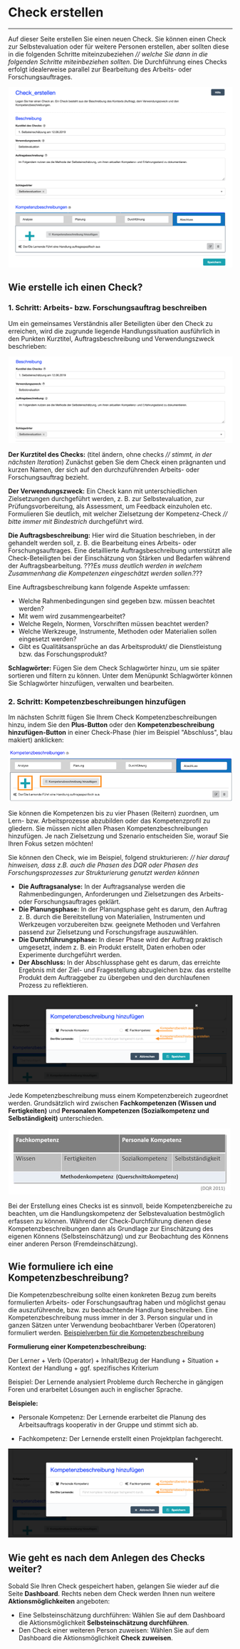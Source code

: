 # Check erstellen
- - -
Auf dieser Seite erstellen Sie einen neuen Check. Sie können einen Check zur Selbstevaluation oder für weitere Personen erstellen, aber sollten diese in die folgenden Schritte miteinzubeziehen *// welche Sie dann in die folgenden Schritte miteinbeziehen sollten*. Die Durchführung eines Checks erfolgt idealerweise parallel zur Bearbeitung des Arbeits- oder Forschungsauftrages. 

![Übersicht der Funktionen zur Erstellung eines Checks](media/check-erstellen.png)

## Wie erstelle ich einen Check?

### 1. Schritt: Arbeits- bzw. Forschungsauftrag beschreiben
Um ein gemeinsames Verständnis aller Beteiligten über den Check zu erreichen, wird die zugrunde liegende Handlungssituation ausführlich in den Punkten Kurztitel, 
Auftragsbeschreibung und Verwendungszweck beschrieben: 

![Beschreibung der Rahmenbedingungen eines Checks](media/Screen_Checkerstellen_Auftrag.jpg)

**Der Kurztitel des Checks:** (titel ändern, ohne checks *// stimmt, in der nächsten Iteration*) Zunächst geben Sie dem Check einen prägnanten und kurzen Namen, der sich auf den durchzuführenden Arbeits- oder Forschungsauftrag bezieht.

**Der Verwendungszweck:** Ein Check kann mit unterschiedlichen Zielsetzungen durchgeführt werden, z. B. zur Selbstevaluation, zur Prüfungsvorbereitung, als 
Assessment, um Feedback einzuholen etc. Formulieren Sie deutlich, mit welcher Zielsetzung der Kompetenz-Check *// bitte immer mit Bindestrich*
durchgeführt wird.

**Die Auftragsbeschreibung:** Hier wird die Situation beschrieben, in der gehandelt werden soll, z. B. die Bearbeitung eines Arbeits- oder Forschungsauftrages. 
Eine detaillierte Auftragsbeschreibung unterstützt alle Check-Beteiligten bei der Einschätzung von Stärken und Bedarfen während der 
Auftragsbearbeitung. ???*Es muss deutlich werden in welchem Zusammenhang die Kompetenzen eingeschätzt werden sollen*.???

Eine Auftragsbeschreibung kann folgende Aspekte umfassen:
* Welche Rahmenbedingungen sind gegeben bzw. müssen beachtet werden?
* Mit wem wird zusammengearbeitet? 
* Welche Regeln, Normen, Vorschriften müssen beachtet werden? 
* Welche Werkzeuge, Instrumente, Methoden oder Materialien sollen eingesetzt werden?
* Gibt es Qualitätsansprüche an das Arbeitsprodukt/ die Dienstleistung bzw. das Forschungsprodukt? 

**Schlagwörter:** Fügen Sie dem Check Schlagwörter hinzu, um sie später sortieren und filtern zu können. Unter dem Menüpunkt Schlagwörter können Sie Schlagwörter hinzufügen, verwalten und bearbeiten.

### 2. Schritt: Kompetenzbeschreibungen hinzufügen

Im nächsten Schritt fügen Sie Ihrem Check Kompetenzbeschreibungen hinzu, indem Sie den **Plus-Button** oder den **Kompetenzbeschreibung hinzufügen-Button** in einer Check-Phase (hier im Beispiel "Abschluss", blau makiert) anklicken:

![Fügen Sie Kompetenzbeschreibungen über das Plus-Zeichen oder den Text-Button hinzu](media/AP_Phasen_markiert.jpg)

Sie können die Kompetenzen bis zu vier Phasen (Reitern) zuordnen, um Lern- bzw. Arbeitsprozesse abzubilden oder das Kompetenzprofil zu gliedern. Sie müssen nicht allen Phasen Kompetenzbeschreibungen hinzufügen. Je nach Zielsetzung und Szenario entscheiden Sie, worauf Sie Ihren Fokus setzen möchten!

Sie können den Check, wie im Beispiel, folgend strukturieren: *// hier darauf hinweisen, dass z.B. auch die Phasen des DQR oder Phasen des Forschungsprozesses zur Strukturierung genutzt werden können*
 
* **Die Auftragsanalyse:** In der Auftragsanalyse werden die Rahmenbedingungen, Anforderungen und Zielsetzungen des Arbeits- oder Forschungsauftrages geklärt. 
* **Die Planungsphase:** In der Planungsphase geht es darum, den Auftrag z. B. durch die Bereitstellung von Materialien, Instrumenten und Werkzeugen vorzubereiten bzw. geeignete Methoden und Verfahren passend zur Zielsetzung und Forschungsfrage auszuwählen.
* **Die Durchführungsphase:** In dieser Phase wird der Auftrag praktisch umgesetzt, indem z. B. ein Produkt erstellt, Daten erhoben oder Experimente durchgeführt werden.
* **Der Abschluss:** In der Abschlussphase geht es darum, das erreichte Ergebnis mit der Ziel- und Fragestellung abzugleichen bzw. das erstellte Produkt dem Auftraggeber zu übergeben und den durchlaufenen Prozess zu reflektieren. 

![Übersicht der Funktionen zum Hinzufügen oder Bearbeiten von Kompetenzbeschreibungen](media/check-erstellen-kompetenzen.png)

Jede Kompetenzbeschreibung muss einem Kompetenzbereich zugeordnet werden. Grundsätzlich wird zwischen **Fachkompetenzen (Wissen und Fertigkeiten)** und **Personalen Kompetenzen (Sozialkompetenz und Selbständigkeit)** unterschieden. 

![Der Kompetenz-Check orientiert sich an dem Kompetenzverständnis des Deutschen Qualifikationsrahmens für Lebenslanges Lernen (DQR: http://www.dqr.de/index.php)](media/DQR.jpg)

Bei der Erstellung eines Checks ist es sinnvoll, beide Kompetenzbereiche zu beachten, um die Handlungskompetenz 
der Selbstevaluation bestmöglich erfassen zu können.
Während der Check-Durchführung dienen diese Kompetenzbeschreibungen dann als Grundlage zur Einschätzung des eigenen Könnens (Selbsteinschätzung) und zur Beobachtung des Könnens einer anderen Person (Fremdeinschätzung). 

## Wie formuliere ich eine Kompetenzbeschreibung?

Die Kompetenzbeschreibung sollte einen konkreten Bezug zum bereits formulierten Arbeits- oder Forschungsauftrag haben und möglichst genau die auszuführende, bzw. zu beobachtende Handlung beschreiben. 
Eine Kompetenzbeschreibung muss immer in der 3. Person singular und in ganzen Sätzen unter Verwendung beobachtbarer Verben (Operatoren) formuliert werden. <a href="https://fizban05.rz.tu-harburg.de/itbh/kompetenzcheck-hilfe/media/Verben_fuer_Kompetenzbeschreibung.pdf" target="_blank">Beispielverben für die Kompetenzbeschreibung</a>

**Formulierung einer Kompetenzbeschreibung:**

Der Lerner + Verb (Operator) + Inhalt/Bezug der Handlung + Situation + Kontext der Handlung +
ggf. spezifisches Kriterium

Beispiel: Der Lernende analysiert Probleme durch Recherche in gängigen Foren und erarbeitet Lösungen
auch in englischer Sprache.

  **Beispiele:** 
  
* Personale Kompetenz: Der Lernende erarbeitet die Planung des Arbeitsauftrags
kooperativ in der Gruppe und stimmt sich ab.

* Fachkompetenz: Der Lernende erstellt einen Projektplan fachgerecht.

![Übersicht der Funktionen zum Hinzufügen oder Bearbeiten von Kompetenzbeschreibungen](media/check-erstellen-kompetenzen.png)

## Wie geht es nach dem Anlegen des Checks weiter?
Sobald Sie Ihren Check gespeichert haben, gelangen Sie wieder auf die Seite **Dashboard**. 
Rechts neben dem Check werden Ihnen nun weitere **Aktionsmöglichkeiten** angeboten:
* Eine Selbsteinschätzung durchführen: Wählen Sie auf dem Dashboard die Aktionsmöglichkeit **Selbsteinschätzung durchführen**.
* Den Check einer weiteren Person zuweisen: Wählen Sie auf dem Dashboard die Aktionsmöglichkeit **Check zuweisen**.


